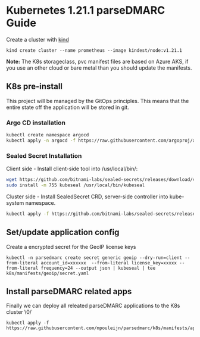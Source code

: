 # Kubernetes 1.21.1 parseDMARC Guide

Create a cluster with [kind](https://kind.sigs.k8s.io/docs/user/quick-start/)
```
kind create cluster --name prometheus --image kindest/node:v1.21.1
```

**Note:** The K8s storageclass, pvc manifest files are based on Azure AKS, if you use an other cloud or bare metal than you should update the manifests.

## K8s pre-install

This project will be managed by the GitOps principles. This means that the entire state off the application will be stored in git.

### Argo CD installation

```bash
kubectl create namespace argocd
kubectl apply -n argocd -f https://raw.githubusercontent.com/argoproj/argo-cd/stable/manifests/install.yaml
```

### Sealed Secret Installation

Client side - Install client-side tool into /usr/local/bin/:

```Bash
wget https://github.com/bitnami-labs/sealed-secrets/releases/download/v0.16.0/kubeseal-linux-amd64 -O kubeseal
sudo install -m 755 kubeseal /usr/local/bin/kubeseal
```

Cluster side - Install SealedSecret CRD, server-side controller into kube-system namespace.

```bash
kubectl apply -f https://github.com/bitnami-labs/sealed-secrets/releases/download/v0.16.0/controller.yaml
```

## Set/update application config

Create a encrypted secret for the GeoIP license keys
```shell
kubectl -n parsedmarc create secret generic geoip --dry-run=client --from-literal account_id=xxxxxx  --from-literal license_key=xxxxx --from-literal frequency=24 --output json | kubeseal | tee k8s/manifests/geoip/secret.yaml
```

## Install parseDMARC related apps
Finally we can deploy all releated parseDMARC applications to the K8s cluster \0/
```shell
kubectl apply -f https://raw.githubusercontent.com/mpouleijn/parsedmarc/k8s/manifests/apps.yaml
```